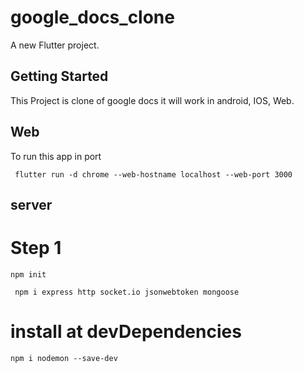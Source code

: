 # google_docs_clone

A new Flutter project.

## Getting Started

This Project is clone of google docs it will work in android, IOS, Web.

## Web
To run this app in port 
 ```
  flutter run -d chrome --web-hostname localhost --web-port 3000
 ```
## server 
# Step 1
```
npm init
```
```
 npm i express http socket.io jsonwebtoken mongoose
```
# install at devDependencies

```
npm i nodemon --save-dev
```
